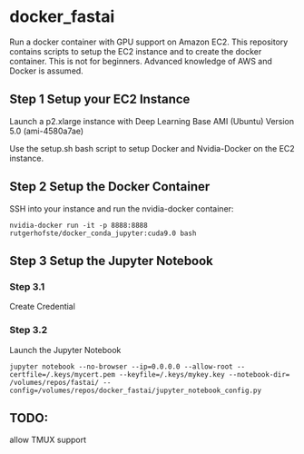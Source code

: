 # docker_fastai

Run a docker container with GPU support on Amazon EC2. This repository contains scripts to setup the EC2 instance and to create the docker container. This is not for beginners. Advanced knowledge of AWS and Docker is assumed.

## Step 1 Setup your EC2 Instance

Launch a p2.xlarge instance with Deep Learning Base AMI (Ubuntu) Version 5.0 (ami-4580a7ae)

Use the setup.sh bash script to setup Docker and Nvidia-Docker on the EC2 instance. 


## Step 2 Setup the Docker Container

SSH into your instance and run the nvidia-docker container:

`nvidia-docker run -it -p 8888:8888 rutgerhofste/docker_conda_jupyter:cuda9.0 bash`

## Step 3 Setup the Jupyter Notebook

### Step 3.1  
Create Credential

### Step 3.2 
Launch the Jupyter Notebook

`jupyter notebook --no-browser --ip=0.0.0.0 --allow-root --certfile=/.keys/mycert.pem --keyfile=/.keys/mykey.key --notebook-dir= /volumes/repos/fastai/ --config=/volumes/repos/docker_fastai/jupyter_notebook_config.py`


## TODO:  
allow TMUX support

